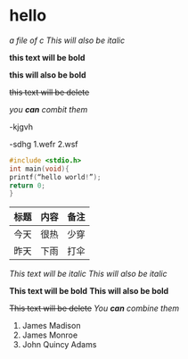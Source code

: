 # hello
*a file of c*
_This will also be italic_

**this text will be bold** 

__this will also be bold__  


~~this text will be delete~~

_you **can** combit them_

-kjgvh

-sdhg
1.wefr
2.wsf

```c
#include <stdio.h>
int main(void){
printf(“hello world!”);
return 0;
}
```
标题 | 内容 |备注
-----|-----|-----
今天 | 很热 |少穿
昨天 |下雨 |打伞

*This text will be italic*
_This will also be italic_

**This text will be bold**
__This will also be bold__

~~This text will be delete~~
_You **can** combine them_

1. James Madison
1. James Monroe
1. John Quincy Adams

